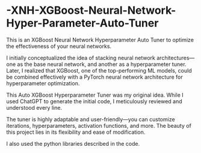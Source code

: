# -XNH-XGBoost-Neural-Network-Hyper-Parameter-Auto-Tuner
This is an XGBoost Neural Network Hyperparameter Auto Tuner to optimize the effectiveness of your neural networks.

I initially conceptualized the idea of stacking neural network architectures—one as the base neural network, and another as a hyperparameter tuner. Later, I realized that XGBoost, one of the top-performing ML models, could be combined effectively with a PyTorch neural network architecture for hyperparameter optimization.

This Auto XGBoost Hyperparameter Tuner was my original idea. While I used ChatGPT to generate the initial code, I meticulously reviewed and understood every line.

The tuner is highly adaptable and user-friendly—you can customize iterations, hyperparameters, activation functions, and more. The beauty of this project lies in its flexibility and ease of modification.

I also used the python libraries described in the code.
